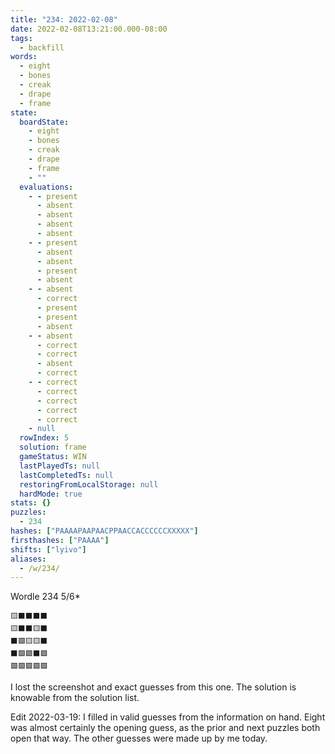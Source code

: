 ```yaml
---
title: "234: 2022-02-08"
date: 2022-02-08T13:21:00.000-08:00
tags:
  - backfill
words:
  - eight
  - bones
  - creak
  - drape
  - frame
state:
  boardState:
    - eight
    - bones
    - creak
    - drape
    - frame
    - ""
  evaluations:
    - - present
      - absent
      - absent
      - absent
      - absent
    - - present
      - absent
      - absent
      - present
      - absent
    - - absent
      - correct
      - present
      - present
      - absent
    - - absent
      - correct
      - correct
      - absent
      - correct
    - - correct
      - correct
      - correct
      - correct
      - correct
    - null
  rowIndex: 5
  solution: frame
  gameStatus: WIN
  lastPlayedTs: null
  lastCompletedTs: null
  restoringFromLocalStorage: null
  hardMode: true
stats: {}
puzzles:
  - 234
hashes: ["PAAAAPAAPAACPPAACCACCCCCCXXXXX"]
firsthashes: ["PAAAA"]
shifts: ["lyivo"]
aliases:
  - /w/234/
---
```


Wordle 234 5/6*

<!-- more -->

```
🟨⬛⬛⬛⬛
🟨⬛⬛🟨⬛
⬛🟩🟨🟨⬛
⬛🟩🟩⬛🟩
🟩🟩🟩🟩🟩
```

I lost the screenshot and exact guesses from this one. The solution is knowable from the solution list.

Edit 2022-03-19: I filled in valid guesses from the information on hand. Eight was almost certainly the opening guess, as the prior and next puzzles both open that way. The other guesses were made up by me today.

